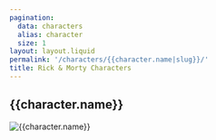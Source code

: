 ```yaml
---
pagination:
  data: characters
  alias: character
  size: 1
layout: layout.liquid
permalink: '/characters/{{character.name|slug}}/'
title: Rick & Morty Characters
---
```


## {{character.name}}

![{{character.name}}]({{character.image}})